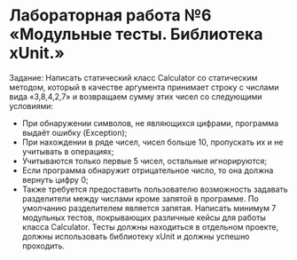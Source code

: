 # Лабораторная работа №6 «Модульные тесты. Библиотека xUnit.»
Задание: 
Написать статический класс Calculator со статическим методом, который в качестве аргумента принимает строку с числами вида «3,8,4,2,7» и возвращаем сумму 
этих чисел со следующими условиями:
- При обнаружении символов, не являющихся цифрами, программа выдаёт ошибку (Exception);
- При нахождении в ряде чисел, чисел больше 10, пропускать их и не учитывать в операциях;
- Учитываются только первые 5 чисел, остальные игнорируются;
- Если программа обнаружит отрицательное число, то она должна вернуть цифру 0;
- Также требуется предоставить пользователю возможность задавать разделители между числами кроме запятой в программе. По умолчанию разделителем является запятая.
Написать минимум 7 модульных тестов, покрывающих различные 
кейсы для работы класса Calculator. Тесты должны находиться в отдельном 
проекте, должны использовать библиотеку xUnit и должны успешно 
проходить.

